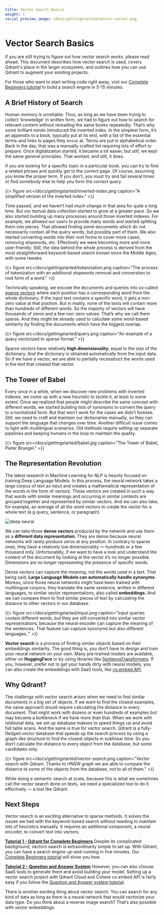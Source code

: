 ```yaml
---
title: Vector Search Basics
weight: 1
social_preview_image: /docs/gettingstarted/vector-social.png
---
```


# Vector Search Basics

If you are still trying to figure out how vector search works, please read ahead. This document describes how vector search is used, covers Qdrant's place in the larger ecosystem, and outlines how you can use Qdrant to augment your existing projects.

For those who want to start writing code right away, visit our [Complete Beginners tutorial](/documentation/tutorials/search-beginners/) to build a search engine in 5-15 minutes.

## A Brief History of Search

Human memory is unreliable. Thus, as long as we have been trying to collect ‘knowledge’ in written form, we had to figure out how to search for relevant content without rereading the same books repeatedly. That’s why some brilliant minds introduced the inverted index. In the simplest form, it’s an appendix to a book, typically put at its end, with a list of the essential terms-and links to pages they occur at. Terms are put in alphabetical order. Back in the day, that was a manually crafted list requiring lots of effort to prepare. Once digitalization started, it became a lot easier, but still, we kept the same general principles. That worked, and still, it does.

If you are looking for a specific topic in a particular book, you can try to find a related phrase and quickly get to the correct page. Of course, assuming you know the proper term. If you don’t, you must try and fail several times or find somebody else to help you form the correct query.

{{< figure src=/docs/gettingstarted/inverted-index.png caption="A simplified version of the inverted index." >}}

Time passed, and we haven’t had much change in that area for quite a long time. But our textual data collection started to grow at a greater pace. So we also started building up many processes around those inverted indexes. For example, we allowed our users to provide many words and started splitting them into pieces. That allowed finding some documents which do not necessarily contain all the query words, but possibly part of them. We also started converting words into their root forms to cover more cases, removing stopwords, etc. Effectively we were becoming more and more user-friendly. Still, the idea behind the whole process is derived from the most straightforward keyword-based search known since the Middle Ages, with some tweaks.

{{< figure src=/docs/gettingstarted/tokenization.png caption="The process of tokenization with an additional stopwords removal and converstion to root form of a word." >}}

Technically speaking, we encode the documents and queries into so-called [sparse vectors](https://qdrant.tech/articles/sparse-vectors/) where each position has a corresponding word from the whole dictionary. If the input text contains a specific word, it gets a non-zero value at that position. But in reality, none of the texts will contain more than hundreds of different words. So the majority of vectors will have thousands of zeros and a few non-zero values. That’s why we call them sparse. And they might be already used to calculate some word-based similarity by finding the documents which have the biggest overlap.

{{< figure src=/docs/gettingstarted/query.png caption="An example of a query vectorized to sparse format." >}}

Sparse vectors have relatively **high dimensionality**; equal to the size of the dictionary. And the dictionary is obtained automatically from the input data. So if we have a vector, we are able to partially reconstruct the words used in the text that created that vector.

## The Tower of Babel

Every once in a while, when we discover new problems with inverted indexes, we come up with a new heuristic to tackle it, at least to some extent. Once we realized that people might describe the same concept with different words, we started building lists of synonyms to convert the query to a normalized form. But that won’t work for the cases we didn’t foresee. Still, we need to craft and maintain our dictionaries manually, so they can support the language that changes over time. Another difficult issue comes to light with multilingual scenarios. Old methods require setting up separate pipelines and keeping humans in the loop to maintain the quality.

{{< figure src=/docs/gettingstarted/babel.jpg caption="The Tower of Babel, Pieter Bruegel." >}}

## The Representation Revolution

The latest research in Machine Learning for NLP is heavily focused on training Deep Language Models. In this process, the neural network takes a large corpus of text as input and creates a mathematical representation of the words in the form of vectors. These vectors are created in such a way that words with similar meanings and occurring in similar contexts are grouped together and represented by similar vectors. And we can also take, for example, an average of all the word vectors to create the vector for a whole text (e.g query, sentence, or paragraph).

![deep neural](/docs/gettingstarted/deep-neural.png)

We can take those **dense vectors** produced by the network and use them as a **different data representation**. They are dense because neural networks will rarely produce zeros at any position. In contrary to sparse ones, they have a relatively low dimensionality — hundreds or a few thousand only. Unfortunately, if we want to have a look and understand the content of the document by looking at the vector it’s no longer possible. Dimensions are no longer representing the presence of specific words.

Dense vectors can capture the meaning, not the words used in a text. That being said, **Large Language Models can automatically handle synonyms**. Moreso, since those neural networks might have been trained with multilingual corpora, they translate the same sentence, written in different languages, to similar vector representations, also called **embeddings**. And we can compare them to find similar pieces of text by calculating the distance to other vectors in our database.

{{< figure src=/docs/gettingstarted/input.png caption="Input queries contain different words, but they are still converted into similar vector representations, because the neural encoder can capture the meaning of the sentences. That feature can capture synonyms but also different languages.." >}}

**Vector search** is a process of finding similar objects based on their embeddings similarity. The good thing is, you don’t have to design and train your neural network on your own. Many pre-trained models are available, either on **HuggingFace** or by using libraries like [SentenceTransformers](https://www.sbert.net/?ref=hackernoon.com). If you, however, prefer not to get your hands dirty with neural models, you can also create the embeddings with SaaS tools, like [co.embed API](https://docs.cohere.com/reference/embed?ref=hackernoon.com).

## Why Qdrant?

The challenge with vector search arises when we need to find similar documents in a big set of objects. If we want to find the closest examples, the naive approach would require calculating the distance to every document. That might work with dozens or even hundreds of examples but may become a bottleneck if we have more than that. When we work with relational data, we set up database indexes to speed things up and avoid full table scans. And the same is true for vector search. Qdrant is a fully-fledged vector database that speeds up the search process by using a graph-like structure to find the closest objects in sublinear time. So you don’t calculate the distance to every object from the database, but some candidates only.

{{< figure src=/docs/gettingstarted/vector-search.png caption="Vector search with Qdrant. Thanks to HNSW graph we are able to compare the distance to some of the objects from the database, not to all of them." >}}

While doing a semantic search at scale, because this is what we sometimes call the vector search done on texts, we need a specialized tool to do it effectively — a tool like Qdrant.

## Next Steps

Vector search is an exciting alternative to sparse methods. It solves the issues we had with the keyword-based search without needing to maintain lots of heuristics manually. It requires an additional component, a neural encoder, to convert text into vectors. 

[**Tutorial 1 - Qdrant for Complete Beginners**](/documentation/tutorials/search-beginners/)
Despite its complicated background, vectors search is extraordinarily simple to set up. With Qdrant, you can have a search engine up-and-running in five minutes. Our [Complete Beginners tutorial](../../tutorials/search-beginners/) will show you how.

[**Tutorial 2 - Question and Answer System**](/articles/qa-with-cohere-and-qdrant/)
However, you can also choose SaaS tools to generate them and avoid building your model. Setting up a vector search project with Qdrant Cloud and Cohere co.embed API is fairly easy if you follow the [Question and Answer system tutorial](/articles/qa-with-cohere-and-qdrant/).

There is another exciting thing about vector search. You can search for any kind of data as long as there is a neural network that would vectorize your data type. Do you think about a reverse image search? That’s also possible with vector embeddings.





